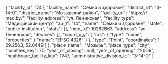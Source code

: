 {
    "facility_id": 1747,
    "facility_name": "Семья и здоровье",
    "district_id": "3-14-0",
    "district_name": "Мозырский район",
    "facility_url": "https:\/\/f-med.by\/",
    "facility_address": "ул. Ленинская",
    "facility_type": "Медицинский центр",
    "ap_1": "14",
    "name": "Семья и здоровье",
    "state": "public institution",
    "stats": [],
    "med_id": 10262863,
    "address": "ул. Ленинская",
    "devices": [],
    "coord_x_y": {
        "crs": {
            "type": "name",
            "properties": {
                "name": "EPSG:4326"
            }
        },
        "type": "Point",
        "coordinates": [
            29.2563,
            52.0449
        ]
    },
    "place_name": "Мозырь",
    "place_type": "city",
    "localties_key": 75,
    "year_of_closing": null,
    "year_of_opening": "2006",
    "healthcare_facility_key": 1747,
    "administrative_division_id": "3-14-0"
}